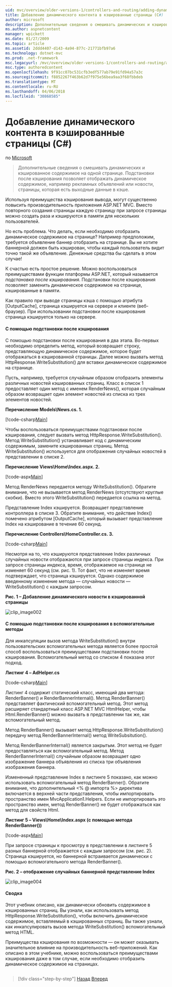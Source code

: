 ```yaml
---
uid: mvc/overview/older-versions-1/controllers-and-routing/adding-dynamic-content-to-a-cached-page-cs
title: Добавление динамического контента в кэшированные страницы (C#) | Документы Microsoft
author: microsoft
description: Дополнительные сведения о смешивать динамических и кэшированное содержимое на одной странице. Подстановки после кэширования позволяет отображать динамическое содержимое, например o объявления баннер...
ms.author: aspnetcontent
manager: wpickett
ms.date: 01/27/2009
ms.topic: article
ms.assetid: 2ddd4407-d143-4a94-877c-21771bfb97a6
ms.technology: dotnet-mvc
ms.prod: .net-framework
msc.legacyurl: /mvc/overview/older-versions-1/controllers-and-routing/adding-dynamic-content-to-a-cached-page-cs
msc.type: authoredcontent
ms.openlocfilehash: 9f91cc07bc531cfb3edf577ab79e91fd94a57a3c
ms.sourcegitcommit: f8852267f463b62d7f975e56bea9aa3f68fbbdeb
ms.translationtype: MT
ms.contentlocale: ru-RU
ms.lasthandoff: 04/06/2018
ms.locfileid: "30868585"
---
```

<a name="adding-dynamic-content-to-a-cached-page-c"></a>Добавление динамического контента в кэшированные страницы (C#)
====================
по [Microsoft](https://github.com/microsoft)

> Дополнительные сведения о смешивать динамических и кэшированное содержимое на одной странице. Подстановки после кэширования позволяет отображать динамическое содержимое, например рекламных объявлений или новости, страницы, которая есть выходные данные в кэше.


Используя преимущества кэширования вывода, могут существенно повысить производительность приложения ASP.NET MVC. Вместо повторного создания страницы каждую страницу при запросе страницы можно создать раза и кэшируются в памяти для нескольких пользователей.

Но есть проблема. Что делать, если необходимо отобразить динамическое содержимое на странице? Например предположим, требуется объявление баннер отобразить на странице. Вы не хотите баннерной должен быть кэширован, чтобы каждый пользователь видит точно такой же объявление. Денежные средства бы сделать в этом случае!

К счастью есть простое решение. Можно воспользоваться преимуществами функции платформы ASP.NET, который называется *подстановка после кэширования*. Подстановки после кэширования позволяет заменить динамическое содержимое на странице, кэшированные в памяти.


Как правило при выводе страницы кэша с помощью атрибута [OutputCache], страница кэшируется на сервере и клиенте (веб-браузер). При использовании подстановки после кэширования страница кэшируется только на сервере.


#### <a name="using-post-cache-substitution"></a>С помощью подстановки после кэширования

С помощью подстановки после кэширования в два этапа. Во-первых необходимо определить метод, который возвращает строку, представляющую динамическое содержимое, которое будет отображаться в кэшированной страницы. Далее можно вызвать метод HttpResponse.WriteSubstitution() для вставки динамическое содержимое на странице.

Пусть, например, требуется случайным образом отобразить элементы различных новостей кэшированных страниц. Класс в список 1 предоставляет один метод с именем RenderNews(), которая случайным образом возвращает один элемент новостей из списка из трех элементов новостей.

**Перечисление Models\News.cs. 1.**

[!code-csharp[Main](adding-dynamic-content-to-a-cached-page-cs/samples/sample1.cs)]

Чтобы воспользоваться преимуществами подстановки после кэширования, следует вызвать метод HttpResponse.WriteSubstitution(). Метод WriteSubstitution() устанавливает код с динамическим содержимым, замените кэшированных страниц. Метод WriteSubstitution() используется для отображения случайных новостей в представлении в списке 2.

**Перечисление Views\Home\Index.aspx. 2.**

[!code-aspx[Main](adding-dynamic-content-to-a-cached-page-cs/samples/sample2.aspx)]

Метод RenderNews передается методу WriteSubstitution(). Обратите внимание, что не вызывается метод RenderNews (отсутствуют круглые скобки). Вместо этого WriteSubstitution() передается ссылка на метод.

Представление Index кэшируется. Возвращает представление контроллера в списке 3. Обратите внимание, что действие Index() помечено атрибутом [OutputCache], который вызывает представление Index на кэширование в течение 60 секунд.

**Перечисление Controllers\HomeController.cs. 3.**

[!code-csharp[Main](adding-dynamic-content-to-a-cached-page-cs/samples/sample3.cs)]

Несмотря на то, что кэшируются представление Index различных случайных новости отображаются при запросе страницы индекса. При запросе страницы индекса, время, отображаемое на странице не изменяет 60 секунд (см. рис. 1). Тот факт, что не изменяет время подтверждает, что страница кэшируется. Однако содержимое введенному изменение метода — случайных новости — WriteSubstitution() с каждым запросом.

**Рис. 1 – Добавление динамического новости в кэшированной страницы**

![clip_image002](adding-dynamic-content-to-a-cached-page-cs/_static/image1.jpg)

#### <a name="using-post-cache-substitution-in-helper-methods"></a>С помощью подстановки после кэширования в вспомогательные методы

Для инкапсуляции вызов метода WriteSubstitution() внутри пользовательских вспомогательных метода является более простой способ воспользоваться преимуществами подстановки после кэширования. Вспомогательный метод со списком 4 показана этот подход.

**Листинг 4 – AdHelper.cs**

[!code-csharp[Main](adding-dynamic-content-to-a-cached-page-cs/samples/sample4.cs)]

Листинг 4 содержит статический класс, имеющий два метода: RenderBanner() и RenderBannerInternal(). Метод RenderBanner() представляет фактический вспомогательный метод. Этот метод расширяет стандартный класс ASP.NET MVC HtmlHelper, чтобы Html.RenderBanner() можно вызвать в представлении так же, как вспомогательный метод.

Метод RenderBanner() вызывает метод HttpResponse.WriteSubstitution() передачу метод RenderBannerInternal() метод WriteSubsitution().

Метод RenderBannerInternal() является закрытым. Этот метод не будет предоставляться как вспомогательный метод. Метод RenderBannerInternal() случайным образом возвращает одно изображение баннера объявления из списка три объявления изображения баннера.

Измененный представление Index в листинге 5 показано, как можно использовать вспомогательный метод RenderBanner(). Обратите внимание, что дополнительный &lt;% @ импорта %&gt; директива включается в верхней части представления, чтобы импортировать пространство имен MvcApplication1.Helpers. Если не импортировать это пространство имен, метод RenderBanner() не будет отображаться как метод для свойств Html.

**Листинг 5 – Views\Home\Index.aspx (с помощью метода RenderBanner())**

[!code-aspx[Main](adding-dynamic-content-to-a-cached-page-cs/samples/sample5.aspx)]

При запросе страницы к просмотру в представлении в листинге 5 разных баннерной отображается с каждым запросом (см. рис. 2). Страница кэшируется, но баннерной встраивается динамически с помощью вспомогательного метода RenderBanner().

**Рис. 2 – отображение случайных баннерной представление Index**

![clip_image004](adding-dynamic-content-to-a-cached-page-cs/_static/image2.jpg)

#### <a name="summary"></a>Сводка

Этот учебник описано, как динамически обновить содержимое в кэшированных страниц. Вы узнали, как использовать метод HttpResponse.WriteSubstitution(), чтобы включить динамическое содержимое, вставляемый в кэшированных страниц. Вы также узнали, как инкапсулировать вызов метода WriteSubstitution() вспомогательный метод HTML.

Преимущества кэширования по возможности — он может оказывать значительное влияние на производительность веб-приложений. Как описано в этом учебнике, можно воспользоваться преимуществами кэширования даже в том случае, если необходимо отобразить динамическое содержимое на страницах.

## 

## 

> [!div class="step-by-step"]
> [Назад](improving-performance-with-output-caching-cs.md)
> [Вперед](creating-a-controller-cs.md)
